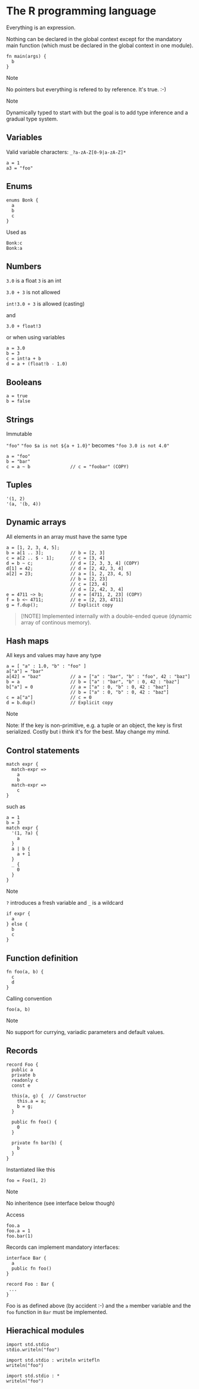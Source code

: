 # The R programming language

Everything is an expression.

Nothing can be declared in the global context except for the mandatory
main function (which must be declared in the global context in one module).

```
fn main(args) {
  b
}
```

> [!NOTE]
> No pointers but everything is refered to by reference. It's true. :-)

> [!NOTE]
> Dynamically typed to start with but the goal is to add type
> inference and a gradual type system.

## Variables

Valid variable characters: `_?a-zA-Z[0-9|a-zA-Z]*`

```
a = 1
a3 = "foo"
```

## Enums

```
enums Bonk {
  a
  b
  c
}
```

Used as

```
Bonk:c
Bonk:a
```

## Numbers

`3.0` is a float
`3` is an int

`3.0 + 3` is not allowed

`int!3.0 + 3` is allowed (casting)

and

`3.0 + float!3`

or when using variables

```
a = 3.0
b = 3
c = int!a + b
d = a + (float!b - 1.0)
```

## Booleans

```
a = true
b = false
```

## Strings

Immutable

`"foo"`
`"foo $a is not ${a + 1.0}"` becomes `"foo 3.0 is not 4.0"`

```
a = "foo"
b = "bar"
c = a ~ b               // c = "foobar" (COPY)
```

## Tuples

```
'(1, 2)
'(a, '(b, 4))
```

## Dynamic arrays

All elements in an array must have the same type

```
a = [1, 2, 3, 4, 5];
b = a[1 .. 3];          // b = [2, 3]
c = a[2 .. $ - 1];      // c = [3, 4]
d = b ~ c;              // d = [2, 3, 3, 4] (COPY)
d[1] = 42;              // d = [2, 42, 3, 4]
a[2] = 23;              // a = [1, 2, 23, 4, 5]
                        // b = [2, 23]
                        // c = [23, 4]
                        // d = [2, 42, 3, 4]
e = 4711 ~> b;          // e = [4711, 2, 23] (COPY)
f = b <~ 4711;          // e = [2, 23, 4711]
g = f.dup();            // Explicit copy
```

> [!NOTE] Implemented internally with a double-ended queue (dynamic
> array of continous memory).

## Hash maps

All keys and values may have any type
```
a = [ "a" : 1.0, "b" : "foo" ]
a["a"] = "bar"
a[42] = "baz"           // a = ["a" : "bar", "b" : "foo", 42 : "baz"]
b = a                   // b = ["a" : "bar", "b" : 0, 42 : "baz"]
b["a"] = 0              // a = ["a" : 0, "b" : 0, 42 : "baz"]
                        // b = ["a" : 0, "b" : 0, 42 : "baz"]
c = a["a"]              // c = 0
d = b.dup()             // Explicit copy
```

> [!NOTE]
> Note: If the key is non-primitive, e.g. a tuple or an object, the
> key is first serialized. Costly but i think it's for the best. May
> change my mind.

## Control statements

```
match expr {
  match-expr =>
    a
    b
  match-expr =>
    c
}
```

such as

```
a = 1
b = 3
match expr {
  '(1, ?a) {
    a
  }
  a | b {
    a + 1
  }
  _ {
    0
  }
}
```

> [!NOTE]
> `?` introduces a fresh variable and `_` is a wildcard

```
if expr {
  a
} else {
  b
  c
}
```

## Function definition

```
fn foo(a, b) {
  c
  d
}
```

Calling convention

`foo(a, b)`

> [!NOTE]
> No support for currying, variadic parameters and default values.

## Records

```
record Foo {
  public a
  private b
  readonly c
  const e

  this(a, g) {  // Constructor
    this.a = a;
    b = g;
  }

  public fn foo() {
    0
  }

  private fn bar(b) {
    b
  }
}
```

Instantiated like this

`foo = Foo(1, 2)`

> [!NOTE]
> No inheritence (see interface below though)

Access

```
foo.a
foo.a = 1
foo.bar(1)
```

Records can implement mandatory interfaces:

```
interface Bar {
  a
  public fn foo()
}

record Foo : Bar {
 ...
}
```

Foo is as defined above (by accident :-) and the `a` member variable
and the `foo` function in `Bar` must be implemented.

## Hierachical modules

```
import std.stdio
stdio.writeln("foo")
```

```
import std.stdio : writeln writefln
writeln("foo")
```

```
import std.stdio : *
writeln("foo")
```
